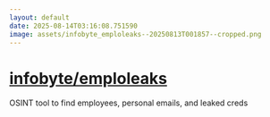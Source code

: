 ```yaml
---
layout: default
date: 2025-08-14T03:16:08.751590
image: assets/infobyte_emploleaks--20250813T001857--cropped.png
---
```


# [infobyte/emploleaks](https://github.com/infobyte/emploleaks)

OSINT tool to find employees, personal emails, and leaked creds
